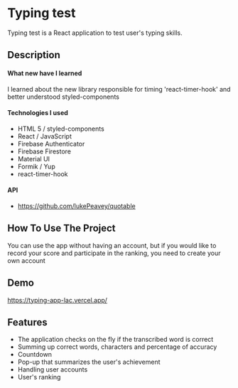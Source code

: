 
# Typing test

Typing test is a React application to test user's typing skills.


## Description

#### What new have I learned

I learned about the new library responsible for timing 'react-timer-hook' and better understood styled-components

#### Technologies I used

* HTML 5 / styled-components
* React / JavaScript
* Firebase Authenticator
* Firebase Firestore
* Material UI
* Formik / Yup
* react-timer-hook

#### API

* https://github.com/lukePeavey/quotable

##  How To Use The Project

You can use the app without having an account, but if you would like to record your score and participate in the ranking, you need to create your own account
## Demo

https://typing-app-lac.vercel.app/


## Features

* The application checks on the fly if the transcribed word is correct
* Summing up correct words, characters and percentage of accuracy
* Countdown
* Pop-up that summarizes the user's achievement
* Handling user accounts
* User's ranking
